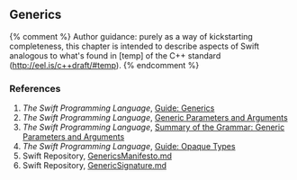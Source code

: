 ---
---

## Generics

{% comment %}
Author guidance: purely as a way of kickstarting completeness, this chapter
is intended to describe aspects of Swift analogous to what's found in 
[temp] of the C++ standard (http://eel.is/c++draft/#temp).
{% endcomment %}

### References

1. *The Swift Programming Language*, [Guide: Generics](https://docs.swift.org/swift-book/LanguageGuide/Generics.html)
1. *The Swift Programming Language*, [Generic Parameters and Arguments](https://docs.swift.org/swift-book/ReferenceManual/GenericParametersAndArguments.html)
1. *The Swift Programming Language*, [Summary of the Grammar: Generic Parameters and Arguments](https://docs.swift.org/swift-book/ReferenceManual/zzSummaryOfTheGrammar.html#ID476)
1. *The Swift Programming Language*, [Guide: Opaque Types](https://docs.swift.org/swift-book/LanguageGuide/OpaqueTypes.html)
1. Swift Repository, [GenericsManifesto.md](https://github.com/apple/swift/blob/master/docs/GenericsManifesto.md)
1. Swift Repository, [GenericSignature.md](https://github.com/apple/swift/blob/master/docs/ABI/GenericSignature.md)
